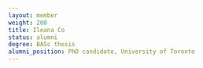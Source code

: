 ```yaml
---
layout: member
weight: 200
title: Ileana Co
status: alumni
degree: BASc thesis
alumni_position: PhD candidate, University of Toronto
---
```



